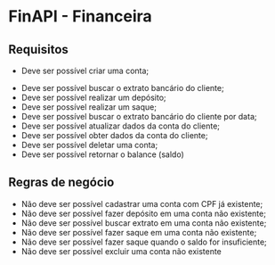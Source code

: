 # FinAPI - Financeira

## Requisitos

* Deve ser possível criar uma conta;

- Deve ser possível buscar o extrato bancário do cliente;
- Deve ser possível realizar um depósito;
- Deve ser possível realizar um saque;
- Deve ser possível buscar o extrato bancário do cliente por data;
- Deve ser possível atualizar dados da conta do cliente;
- Deve ser possível obter dados da conta do cliente;
- Deve ser possível deletar uma conta;
- Deve ser possível retornar o balance (saldo)

## Regras de negócio

- Não deve ser possível cadastrar uma conta com CPF já existente;
- Não deve ser possível fazer depósito em uma conta não existente;
- Não deve ser possível buscar extrato em uma conta não existente;
- Não deve ser possível fazer saque em uma conta não existente;
- Não deve ser possível fazer saque quando o saldo for insuficiente;
- Não deve ser possível excluir uma conta não existente